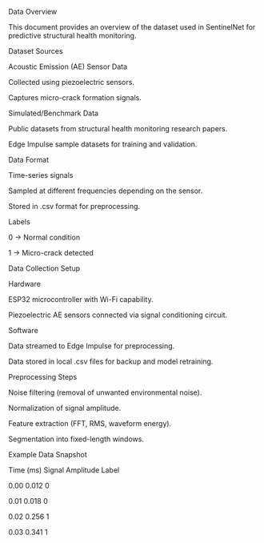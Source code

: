 Data Overview



This document provides an overview of the dataset used in SentinelNet for predictive structural health monitoring.



Dataset Sources



Acoustic Emission (AE) Sensor Data



Collected using piezoelectric sensors.



Captures micro-crack formation signals.



Simulated/Benchmark Data



Public datasets from structural health monitoring research papers.



Edge Impulse sample datasets for training and validation.



Data Format



Time-series signals



Sampled at different frequencies depending on the sensor.



Stored in .csv format for preprocessing.



Labels



0 → Normal condition



1 → Micro-crack detected



Data Collection Setup



Hardware



ESP32 microcontroller with Wi-Fi capability.



Piezoelectric AE sensors connected via signal conditioning circuit.



Software



Data streamed to Edge Impulse for preprocessing.



Data stored in local .csv files for backup and model retraining.



Preprocessing Steps



Noise filtering (removal of unwanted environmental noise).



Normalization of signal amplitude.



Feature extraction (FFT, RMS, waveform energy).



Segmentation into fixed-length windows.



Example Data Snapshot

Time (ms)	Signal Amplitude	Label

0.00	0.012	0

0.01	0.018	0

0.02	0.256	1

0.03	0.341	1

